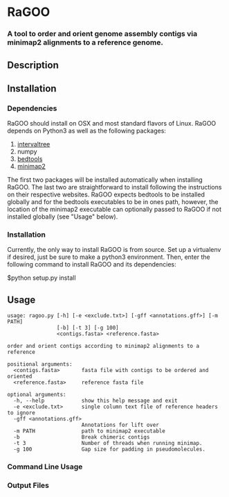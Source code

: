# RaGOO

### A tool to order and orient genome assembly contigs via minimap2 alignments to a reference genome.

## Description

## Installation

### Dependencies

RaGOO should install on OSX and most standard flavors of Linux. RaGOO depends on Python3 as well as the following packages:

1. [intervaltree](https://pypi.python.org/pypi/intervaltree)
2. numpy
3. [bedtools](http://bedtools.readthedocs.io/en/latest/index.html)
4. [minimap2](https://github.com/lh3/minimap2)

The first two packages will be installed automatically when installing RaGOO. The last two are straightforward to install following the instructions on their respective websites. RaGOO expects bedtools to be installed globally and for the bedtools executables to be in ones path, however, the location of the minimap2 executable can optionally passed to RaGOO if not installed globally (see "Usage" below).  

### Installation

Currently, the only way to install RaGOO is from source. Set up a virtualenv if desired, just be sure to make a python3 environment. Then, enter the following command to install RaGOO and its dependencies:

$python setup.py install

## Usage

```
usage: ragoo.py [-h] [-e <exclude.txt>] [-gff <annotations.gff>] [-m PATH]
                [-b] [-t 3] [-g 100]
                <contigs.fasta> <reference.fasta>

order and orient contigs according to minimap2 alignments to a reference

positional arguments:
  <contigs.fasta>       fasta file with contigs to be ordered and oriented
  <reference.fasta>     reference fasta file

optional arguments:
  -h, --help            show this help message and exit
  -e <exclude.txt>      single column text file of reference headers to ignore
  -gff <annotations.gff>
                        Annotations for lift over
  -m PATH               path to minimap2 executable
  -b                    Break chimeric contigs
  -t 3                  Number of threads when running minimap.
  -g 100                Gap size for padding in pseudomolecules.
```

### Command Line Usage

### Output Files
